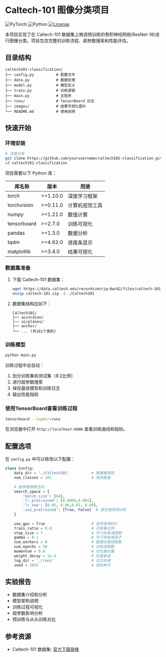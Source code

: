 # Caltech-101 图像分类项目

![PyTorch](https://img.shields.io/badge/PyTorch-%23EE4C2C.svg?style=flat&logo=PyTorch&logoColor=white)
![Python](https://img.shields.io/badge/python-3.7%2B-blue)
[![License](https://img.shields.io/badge/license-MIT-green)](LICENSE)

本项目实现了在 Caltech-101 数据集上微调预训练的卷积神经网络(ResNet-18)进行图像分类。项目包含完整的训练流程、超参数搜索和性能评估。


## 目录结构

```
caltech101-classification/
├── config.py          # 配置文件
├── data.py            # 数据处理
├── model.py           # 模型定义
├── train.py           # 训练逻辑
├── main.py            # 主程序
├── runs/              # TensorBoard 日志
├── images/            # 结果可视化图片
└── README.md          # 使用说明
```

## 快速开始

### 环境安装

```bash
# 克隆仓库
git clone https://github.com/yourusername/caltech101-classification.git
cd caltech101-classification
```

项目需要以下 Python 库：

| 库名称 | 版本 | 用途 |
|--------|------|------|
| torch | >=1.10.0 | 深度学习框架 |
| torchvision | >=0.11.0 | 计算机视觉工具 |
| numpy | >=1.21.0 | 数值计算 |
| tensorboard | >=2.7.0 | 训练可视化 |
| pandas | >=1.3.0 | 数据分析 |
| tqdm | >=4.62.0 | 进度条显示 |
| matplotlib | >=3.4.0 | 结果可视化 |


### 数据集准备

1. 下载 Caltech-101 数据集：
   ```bash
   wget https://data.caltech.edu/records/mzrjq-6wc02/files/caltech-101.zip
   unzip caltech-101.zip -d ./Caltech101
   ```

2. 数据集结构应如下：
   ```
   Caltech101/
   ├── accordion/
   ├── airplanes/
   ├── anchor/
   └── ... (共101个类别)
   ```

### 训练模型

```bash
python main.py
```

训练过程中会自动：
1. 划分训练集和测试集（8:2比例）
2. 进行超参数搜索
3. 保存最佳模型和训练日志
4. 输出性能指标

### 使用TensorBoard查看训练过程

```bash
tensorboard --logdir=runs
```

在浏览器中打开 `http://localhost:6006` 查看训练曲线和指标。

## 配置选项

在 `config.py` 中可以修改以下配置：

```python
class Config:
    data_dir = './Caltech101'          # 数据集路径
    num_classes = 101                  # 类别数量
    
    # 超参数搜索空间
    search_space = {
        'batch_size': [64],
        'lr_pretrained': [0.0009,0.001],
        'lr_new': [0.05, 0.06,0.07, 0.08],
        'use_pretrained': [True, False]  # 是否使用预训练
    }
    
    use_gpu = True                     # 是否使用GPU
    train_ratio = 0.8                  # 训练集比例
    step_size = 7                      # 学习率衰减周期
    gamma = 0.1                        # 学习率衰减因子
    num_workers = 0                    # 数据加载线程数
    num_epochs = 50                    # 训练周期数
    momentum = 0.8                     # 优化器动量
    weight_decay = 1e-4                # 权重衰减
    log_dir = './runs'                 # 日志目录
    seed = 2025                        # 随机种子
```

## 实验报告
- 数据集介绍和分析
- 模型架构说明
- 训练过程可视化
- 超参数影响分析
- 预训练与从头训练对比

## 参考资源

- Caltech-101 数据集: [官方下载链接](https://data.caltech.edu/records/mzrjq-6wc02)
